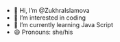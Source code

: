 - 👋 Hi, I’m @ZukhraIslamova
- 👀 I’m interested in coding 
- 🌱 I’m currently learning Java Script 
- 😄 Pronouns: she/his

<!---
ZukhraIslamova/ZukhraIslamova is a ✨ special ✨ repository because its `README.md` (this file) appears on your GitHub profile.
You can click the Preview link to take a look at your changes.
--->
